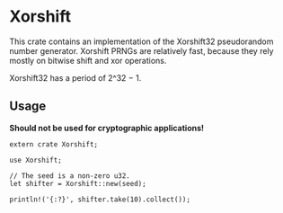 # Xorshift

This crate contains an implementation of the Xorshift32 pseudorandom number
generator. Xorshift PRNGs are relatively fast, because they rely mostly on
bitwise shift and xor operations.

Xorshift32 has a period of 2^32 − 1.

## Usage 

**Should not be used for cryptographic applications!**

```
extern crate Xorshift;

use Xorshift;

// The seed is a non-zero u32.
let shifter = Xorshift::new(seed);

println!('{:?}', shifter.take(10).collect());
```
